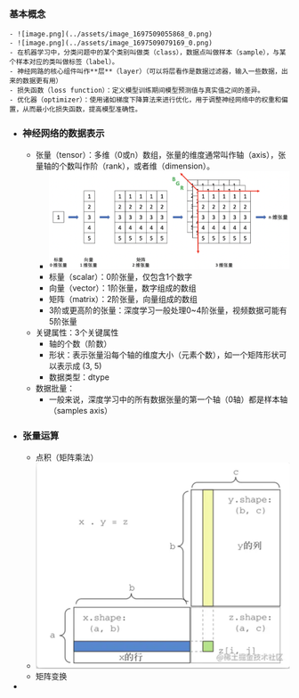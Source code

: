 ### 基本概念
	- ![image.png](../assets/image_1697509055868_0.png)
	- ![image.png](../assets/image_1697509079169_0.png)
	- 在机器学习中，分类问题中的某个类别叫做类（class），数据点叫做样本（sample），与某个样本对应的类叫做标签（label）。
	- 神经网路的核心组件叫作**层**（layer）（可以将层看作是数据过滤器，输入一些数据，出来的数据更有用）
	- 损失函数（loss function）：定义模型训练期间模型预测值与真实值之间的差异。
	- 优化器（optimizer）：使用诸如梯度下降算法来进行优化，用于调整神经网络中的权重和偏置，从而最小化损失函数，提高模型准确性。
- ### 神经网络的数据表示
	- 张量（tensor）：多维（0或n）数组，张量的维度通常叫作轴（axis），张量轴的个数叫作阶（rank），或者维（dimension）。
		- ![image.png](../assets/image_1697509854324_0.png)
		- 标量（scalar）：0阶张量，仅包含1个数字
		- 向量（vector）：1阶张量，数字组成的数组
		- 矩阵（matrix）：2阶张量，向量组成的数组
		- 3阶或更高阶的张量：深度学习一般处理0~4阶张量，视频数据可能有5阶张量
	- 关键属性：3个关键属性
		- 轴的个数（阶数）
		- 形状：表示张量沿每个轴的维度大小（元素个数），如一个矩阵形状可以表示成 (3, 5)
		- 数据类型：dtype
	- 数据批量：
		- 一般来说，深度学习中的所有数据张量的第一个轴（0轴）都是样本轴（samples axis）
- ### 张量运算
	- 点积（矩阵乘法）
	- ![image.png](../assets/image_1697510913419_0.png)
	- 矩阵变换
-